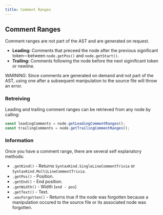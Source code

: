 ```yaml
---
title: Comment Ranges
---
```


## Comment Ranges

Comment ranges are not part of the AST and are generated on request.

* **Leading:** Comments that preceed the node after the previous significant token—between `node.getPos()` and `node.getStart()`.
* **Trailing:** Comments following the node before the next siginificant token or newline.

WARNING: Since comments are generated on demand and not part of the AST, using one after a
subsequent manipulation to the source file will throw an error.

### Retreiving

Leading and trailing comment ranges can be retrieved from any node by calling:

```ts
const leadingComments = node.getLeadingCommentRanges();
const trailingComments = node.getTrailingCommentRanges();
```

### Information

Once you have a comment range, there are several self explanatory methods:

* `.getKind()` - Returns `SyntaxKind.SingleLineCommentTrivia` or  `SyntaxKind.MultiLineCommentTrivia`.
* `.getPos()` - Position.
* `.getEnd()` - End position.
* `.getWidth()` - Width (`end - pos`)
* `.getText()` - Text.
* `.wasForgotten()` - Returns true if the node was forgotten because a manipulation occured to the source file or its associated node was forgotten.
